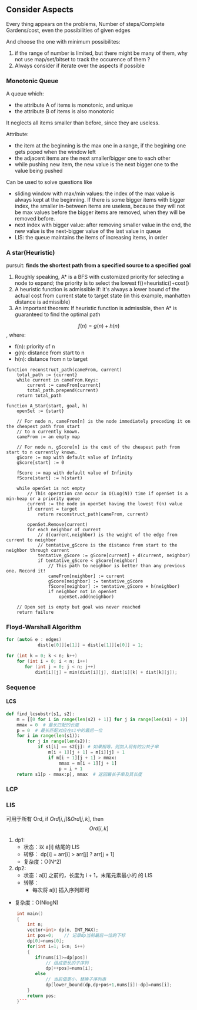

## Consider Aspects

Every thing appears on the problems, Number of steps/Complete Gardens/cost, even the possibilities of given edges

And choose the one with minimum possibilites:

1. if the range of number is limited, but there might be many of them, why not use map/set/bitset to track the occurence of them ?
2. Always consider if iterate over the aspects if possible

 

### Monotonic Queue

A queue which:

* the attribute A of items is monotonic, and unique
* the attribute B of items is also monotonic

It neglects all items smaller than before, since they are useless.

Attribute:

* the item at the beginning is the max one in a range, if the begining one gets poped when the window left
* the adjacent items are the next smaller/bigger one to each other
* while pushing new item, the new value is the next bigger one to the value being pushed

Can be used to solve questions like

* sliding window with max/min values: the index of the max value is always kept at the beginning. If there is some bigger items with bigger index, the smaller in-between items are useless, because they will not be max values before the bigger items are removed, when they will be removed before.
* next index with bigger value: after removing smaller value in the end, the new value is the next-bigger value of the last value in queue
* LIS: the queue maintains the items of increasing items, in order


### A star(Heuristic)

pursuit: **finds the shortest path from a specified source to a specified goal**

1. Roughly speaking, A* is a BFS with customized priority for selecting a node to expand; the priority is to select the lowest f()=heuristic()+cost()
2. A heuristic function is admissible if: it's always a lower bound of the actual cost from current state to target state (in this example, manhatten distance is admissible)
3. An important theorem: If heuristic function is admissible, then A* is guaranteed to find the optimal path



$$ f(n) = g(n) + h(n) $$, where:

* f(n): priority of n
* g(n): distance from start to n
* h(n): distance from n to target

```pseudocode
function reconstruct_path(cameFrom, current)
    total_path := {current}
    while current in cameFrom.Keys:
        current := cameFrom[current]
        total_path.prepend(current)
    return total_path

function A_Star(start, goal, h)
    openSet := {start}

    // For node n, cameFrom[n] is the node immediately preceding it on the cheapest path from start
    // to n currently known.
    cameFrom := an empty map

    // For node n, gScore[n] is the cost of the cheapest path from start to n currently known.
    gScore := map with default value of Infinity
    gScore[start] := 0

    fScore := map with default value of Infinity
    fScore[start] := h(start)

    while openSet is not empty
        // This operation can occur in O(Log(N)) time if openSet is a min-heap or a priority queue
        current := the node in openSet having the lowest f(n) value
        if current = target
            return reconstruct_path(cameFrom, current)

        openSet.Remove(current)
        for each neighbor of current
            // d(current,neighbor) is the weight of the edge from current to neighbor
            // tentative_gScore is the distance from start to the neighbor through current
            tentative_gScore := gScore[current] + d(current, neighbor)
            if tentative_gScore < gScore[neighbor]
                // This path to neighbor is better than any previous one. Record it!
                cameFrom[neighbor] := current
                gScore[neighbor] := tentative_gScore
                fScore[neighbor] := tentative_gScore + h(neighbor)
                if neighbor not in openSet
                    openSet.add(neighbor)

    // Open set is empty but goal was never reached
    return failure
```



### Floyd-Warshall Algorithm

```c++
for (auto& e : edges) 
            dist[e[0]][e[1]] = dist[e[1]][e[0]] = 1;
        
for (int k = 0; k < n; k++)
    for (int i = 0; i < n; i++)
       for (int j = 0; j < n; j++)
           dist[i][j] = min(dist[i][j], dist[i][k] + dist[k][j]);
```


### Sequence

#### LCS

```python
def find_lcsubstr(s1, s2):
    m = [[0 for i in range(len(s2) + 1)] for j in range(len(s1) + 1)]  # 生成0矩阵，为方便后续计算，比字符串长度多了一列
    mmax = 0  # 最长匹配的长度
    p = 0  # 最长匹配对应在s1中的最后一位
    for i in range(len(s1)):
        for j in range(len(s2)):
            if s1[i] == s2[j]: # 如果相等，则加入现有的公共子串
                m[i + 1][j + 1] = m[i][j] + 1
                if m[i + 1][j + 1] > mmax:
                    mmax = m[i + 1][j + 1]
                    p = i + 1
    return s1[p - mmax:p], mmax  # 返回最长子串及其长度
```

### LCP

### LIS

可用于所有 Ord,  if  $Ord[i, j] \& Ord[j, k]$, then  $$Ord[i, k] $$


1. dp1:
   * 状态：以 a[i] 结尾的 LIS
   * 转移： dp[i] = arr[i] > arr[j] ? arr[j + 1]
   * 复杂度：O(N^2)
2. dp2: 
   * 状态：a[i] 之前的，长度为 i + 1，末尾元素最小的 的 LIS
   * 转移：
     * 每次将 a[i] 插入序列即可
* 复杂度：O(NlogN)
  
 ```c++
     int main()
     {
         int n;
         vector<int> dp(n, INT_MAX);
         int pos=0;    // 记录dp当前最后一位的下标
         dp[0]=nums[0];
         for(int i=1; i<n; i++)
         {
            if(nums[i]>=dp[pos])
                // 组成更长的子序列
                dp[++pos]=nums[i];
            else
                // 当前值更小，替换子序列串
		        dp[lower_bound(dp,dp+pos+1,nums[i])-dp]=nums[i];
         }
         return pos;
     }```
